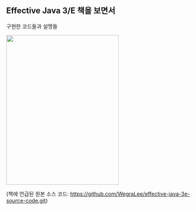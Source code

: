 ## Effective Java 3/E 책을 보면서

구현한 코드들과 설명들

<img src="http://image.yes24.com/goods/65551284/XL" width="300" height="400">

(책에 언급된 원본 소스 코드: https://github.com/WegraLee/effective-java-3e-source-code.git)
